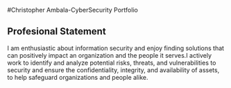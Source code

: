 #Christopher Ambala-CyberSecurity Portfolio
## Profesional Statement
I am enthusiastic about information security and enjoy finding solutions that can positively impact an organization and the people it serves.I actively work to identify and analyze potential risks, threats, and vulnerabilities to security and ensure the confidentiality, integrity, and availability of assets, to help safeguard organizations and people alike. 
